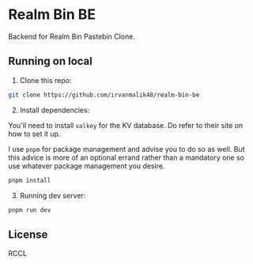 # Realm Bin BE

Backend for Realm Bin Pastebin Clone.

## Running on local

1. Clone this repo:

```bash
git clone https://github.com/irvanmalik48/realm-bin-be
```

2. Install dependencies:

You'll need to install `valkey` for the KV database. Do refer to their site on how to set it up.

I use `pnpm` for package management and advise you to do so as well. But this advice is more of an
optional errand rather than a mandatory one so use whatever package management you desire.

```bash
pnpm install
```

3. Running dev server:

```bash
pnpm run dev
```

## License

RCCL
